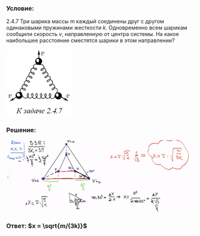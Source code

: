 ###  Условие: 

$2.4.7$ Три шарика массы $m$ каждый соединены друг с другом одинаковыми пружинами жесткости $k$. Одновременно всем шарикам сообщили скорость $v$, направленную от центра системы. На какое наибольшее расстояние сместятся шарики в этом направлении? 

![|174x181, 67%](../../img/2.4.7/statement.png) 

###  Решение: 

![|1796x691, 67%](../../img/2.4.7/1.png) 

###  Ответ: $x = \sqrt{m/(3k)}$ 
